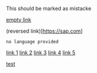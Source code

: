 This should be marked as mistacke

[empty link]()

(reversed link)[https://sap.com]

```
no language provided
```
[link 1](http://sap.com)
[link 2](https://sap.com)
[link 3](https:/sap.com)
[link 4](https://localhost:8080)
[link 5](http://localhost:8080)


[test](http://test.de)
